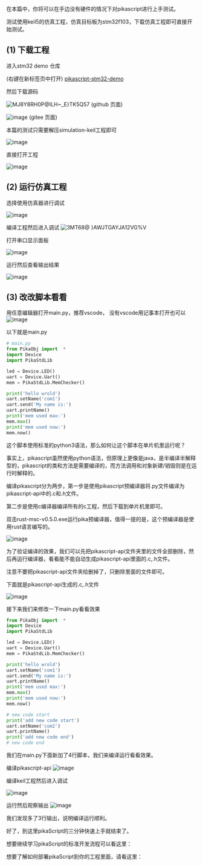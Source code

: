 在本篇中，你将可以在手边没有硬件的情况下对pikascript进行上手测试。

测试使用keil5的仿真工程，仿真目标板为stm32f103，下载仿真工程即可直接开始测试。

## (1) 下载工程

进入stm32 demo 仓库

(右键在新标签页中打开)
[pikascript-stm32-demo](../../../../pikascript-demo-stm32)

然后下载源码

![MJ8Y8RH0P@ILH~_E}TK5Q57](https://user-images.githubusercontent.com/88232613/130744247-2f71ba72-2d1b-49d9-bbb5-4eda334ec912.png)
(github 页面)

![image](https://user-images.githubusercontent.com/88232613/130744477-e6760afb-99bf-4be0-aa04-8fbe2ea737ec.png)
(gitee 页面)

本篇的测试只需要解压simulation-keil工程即可

![image](https://user-images.githubusercontent.com/88232613/130745409-364d67b8-04a4-45ab-bdd0-c59179419717.png)

直接打开工程

![image](https://user-images.githubusercontent.com/88232613/130745821-864038df-d8b0-41d2-97e8-199815d0d57d.png)

## (2) 运行仿真工程

选择使用仿真器进行调试

![image](https://user-images.githubusercontent.com/88232613/130747706-b912e09f-3f68-495a-a69f-f8f7500b1e4e.png)


编译工程然后进入调试
![3MT68@ }AWJTGAYJA12VG%V](https://user-images.githubusercontent.com/88232613/130747350-70ffa319-f04d-4f26-a75b-61864a19b8d8.png)

打开串口显示面板

![image](https://user-images.githubusercontent.com/88232613/130747952-42073ba1-c4c4-4acb-9495-766cd5731374.png)

运行然后查看输出结果

![image](https://user-images.githubusercontent.com/88232613/130748221-53fff9f6-6427-417d-b95a-3fa52a57eeaf.png)

## (3) 改改脚本看看

用任意编辑器打开main.py，推荐vscode， 没有vscode用记事本打开也可以
![image](https://user-images.githubusercontent.com/88232613/130748847-477facfb-e16e-4e0e-8876-d66efd0ae48c.png)

以下就是main.py
``` python
# main.py
from PikaObj import  *
import Device
import PikaStdLib 

led = Device.LED()
uart = Device.Uart()
mem = PikaStdLib.MemChecker()

print('hello wrold')
uart.setName('com1')
uart.send('My name is:')
uart.printName()
print('mem used max:')
mem.max()
print('mem used now:')
mem.now()
```
这个脚本使用标准的python3语法，那么如何让这个脚本在单片机里运行呢？

事实上，pikascript虽然使用python语法，但原理上更像是java，是半编译半解释型的，pikascript的类和方法是需要编译的，而方法调用和对象新建/销毁则是在运行时解释的。

编译pikascript分为两步，第一步是使用pikascript预编译器将.py文件编译为pikascript-api中的.c和.h文件。

第二步是使用c编译器编译所有的c工程，然后下载到单片机里即可。

双击rust-msc-v0.5.0.exe运行pika预编译器，值得一提的是，这个预编译器是使用rust语言编写的。

![image](https://user-images.githubusercontent.com/88232613/130749341-d12b7985-3685-419c-b9b8-8a09ae6f73d3.png)

为了验证编译的效果，我们可以先把pikascript-api文件夹里的文件全部删除，然后再运行编译器，看看能不能自动生成pikascript-api里面的.c,.h文件。

注意不要把pikascript-api文件夹给删掉了，只删除里面的文件即可。

下面就是pikascript-api生成的.c,.h文件

![image](https://user-images.githubusercontent.com/88232613/130750476-eaffce03-caeb-40b3-9841-550034fa191a.png)

接下来我们来修改一下main.py看看效果

``` python
from PikaObj import  *
import Device
import PikaStdLib 

led = Device.LED()
uart = Device.Uart()
mem = PikaStdLib.MemChecker()

print('hello wrold')
uart.setName('com1')
uart.send('My name is:')
uart.printName()
print('mem used max:')
mem.max()
print('mem used now:')
mem.now()

# new code start
print('add new code start')
uart.setName('com2')
uart.printName()
print('add new code end')
# new code end
```

我们在main.py下面新加了4行脚本，我们来编译运行看看效果。

编译pikascript-api
![image](https://user-images.githubusercontent.com/88232613/130751195-40944d60-7d56-48a9-9f47-cab87d77d5a8.png)

编译keil工程然后进入调试

![image](https://user-images.githubusercontent.com/88232613/130751539-aa0bdb82-750f-4f98-8f6f-02d653dda64a.png)

运行然后观察输出
![image](https://user-images.githubusercontent.com/88232613/130751653-cad627c2-367c-45a6-8c5f-686c7514df3c.png)

我们发现多了3行输出，说明编译运行顺利。

好了，到这里pikaScript的三分钟快速上手就结束了。

想要继续学习pikaScript的标准开发流程可以看这里：

想要了解如何部署pikaScript到你的工程里面，请看这里：


